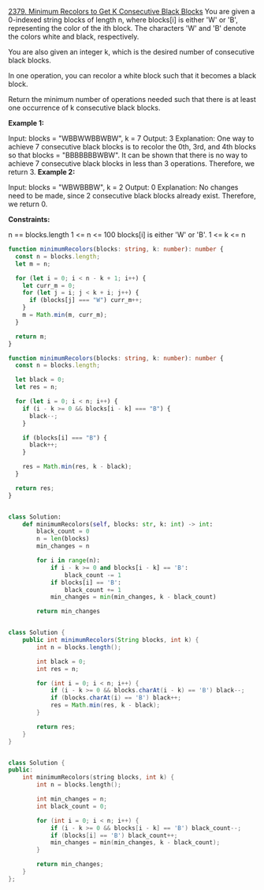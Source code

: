 [2379. Minimum Recolors to Get K Consecutive Black Blocks](https://leetcode.com/problems/minimum-recolors-to-get-k-consecutive-black-blocks/description/?envType=daily-question&envId=2025-03-08)
You are given a 0-indexed string blocks of length n, where blocks[i] is either 'W' or 'B', representing the color of the ith block. The characters 'W' and 'B' denote the colors white and black, respectively.

You are also given an integer k, which is the desired number of consecutive black blocks.

In one operation, you can recolor a white block such that it becomes a black block.

Return the minimum number of operations needed such that there is at least one occurrence of k consecutive black blocks.

**Example 1:**

Input: blocks = "WBBWWBBWBW", k = 7
Output: 3
Explanation:
One way to achieve 7 consecutive black blocks is to recolor the 0th, 3rd, and 4th blocks
so that blocks = "BBBBBBBWBW".
It can be shown that there is no way to achieve 7 consecutive black blocks in less than 3 operations.
Therefore, we return 3.
**Example 2:**

Input: blocks = "WBWBBBW", k = 2
Output: 0
Explanation:
No changes need to be made, since 2 consecutive black blocks already exist.
Therefore, we return 0.

**Constraints:**

n == blocks.length
1 <= n <= 100
blocks[i] is either 'W' or 'B'.
1 <= k <= n

```ts
function minimumRecolors(blocks: string, k: number): number {
  const n = blocks.length;
  let m = n;

  for (let i = 0; i < n - k + 1; i++) {
    let curr_m = 0;
    for (let j = i; j < k + i; j++) {
      if (blocks[j] === "W") curr_m++;
    }
    m = Math.min(m, curr_m);
  }

  return m;
}
```

```ts
function minimumRecolors(blocks: string, k: number): number {
  const n = blocks.length;

  let black = 0;
  let res = n;

  for (let i = 0; i < n; i++) {
    if (i - k >= 0 && blocks[i - k] === "B") {
      black--;
    }

    if (blocks[i] === "B") {
      black++;
    }

    res = Math.min(res, k - black);
  }

  return res;
}
```

```py

class Solution:
    def minimumRecolors(self, blocks: str, k: int) -> int:
        black_count = 0
        n = len(blocks)
        min_changes = n

        for i in range(n):
            if i - k >= 0 and blocks[i - k] == 'B':
                black_count -= 1
            if blocks[i] == 'B':
                black_count += 1
            min_changes = min(min_changes, k - black_count)

        return min_changes

```

```java

class Solution {
    public int minimumRecolors(String blocks, int k) {
        int n = blocks.length();

        int black = 0;
        int res = n;

        for (int i = 0; i < n; i++) {
            if (i - k >= 0 && blocks.charAt(i - k) == 'B') black--;
            if (blocks.charAt(i) == 'B') black++;
            res = Math.min(res, k - black);
        }

        return res;
    }
}

```

```cpp

class Solution {
public:
    int minimumRecolors(string blocks, int k) {
        int n = blocks.length();

        int min_changes = n;
        int black_count = 0;

        for (int i = 0; i < n; i++) {
            if (i - k >= 0 && blocks[i - k] == 'B') black_count--;
            if (blocks[i] == 'B') black_count++;
            min_changes = min(min_changes, k - black_count);
        }

        return min_changes;
    }
};

```
